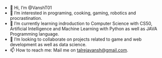 - 👋 Hi, I’m @VanshT01
- 👀 I’m interested in programing, cooking, gaming, robotics and procrastination.
- 🌱 I’m currently learning indroduction to Computer Science with CS50, Artificial Intelligence and Machine Learning with Python as well as JAVA Programming language.
- 💞️ I’m looking to collaborate on projects related to game and web development as well as data science.
- 📫 How to reach me: Mail me on talrejavansh@gmail.com.

<!---
VanshT01/VanshT01 is a ✨ special ✨ repository because its `README.md` (this file) appears on your GitHub profile.
You can click the Preview link to take a look at your changes.
--->
